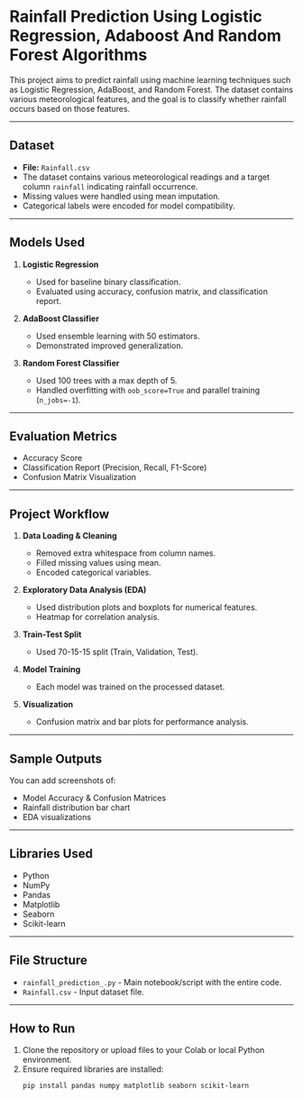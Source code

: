 #  Rainfall Prediction Using Logistic Regression, Adaboost And Random Forest Algorithms

This project aims to predict rainfall using machine learning techniques such as Logistic Regression, AdaBoost, and Random Forest. The dataset contains various meteorological features, and the goal is to classify whether rainfall occurs based on those features.

---

##  Dataset

- **File:** `Rainfall.csv`
- The dataset contains various meteorological readings and a target column `rainfall` indicating rainfall occurrence.
- Missing values were handled using mean imputation.
- Categorical labels were encoded for model compatibility.

---

##  Models Used

1. **Logistic Regression**
   - Used for baseline binary classification.
   - Evaluated using accuracy, confusion matrix, and classification report.

2. **AdaBoost Classifier**
   - Used ensemble learning with 50 estimators.
   - Demonstrated improved generalization.

3. **Random Forest Classifier**
   - Used 100 trees with a max depth of 5.
   - Handled overfitting with `oob_score=True` and parallel training (`n_jobs=-1`).

---

##  Evaluation Metrics

- Accuracy Score
- Classification Report (Precision, Recall, F1-Score)
- Confusion Matrix Visualization

---

##  Project Workflow

1. **Data Loading & Cleaning**
   - Removed extra whitespace from column names.
   - Filled missing values using mean.
   - Encoded categorical variables.

2. **Exploratory Data Analysis (EDA)**
   - Used distribution plots and boxplots for numerical features.
   - Heatmap for correlation analysis.

3. **Train-Test Split**
   - Used 70-15-15 split (Train, Validation, Test).

4. **Model Training**
   - Each model was trained on the processed dataset.

5. **Visualization**
   - Confusion matrix and bar plots for performance analysis.

---

##  Sample Outputs

You can add screenshots of:
- Model Accuracy & Confusion Matrices
- Rainfall distribution bar chart
- EDA visualizations

---

##  Libraries Used

- Python
- NumPy
- Pandas
- Matplotlib
- Seaborn
- Scikit-learn

---

##  File Structure

- `rainfall_prediction_.py` - Main notebook/script with the entire code.
- `Rainfall.csv` - Input dataset file.

---

##  How to Run

1. Clone the repository or upload files to your Colab or local Python environment.
2. Ensure required libraries are installed:
   ```bash
   pip install pandas numpy matplotlib seaborn scikit-learn
